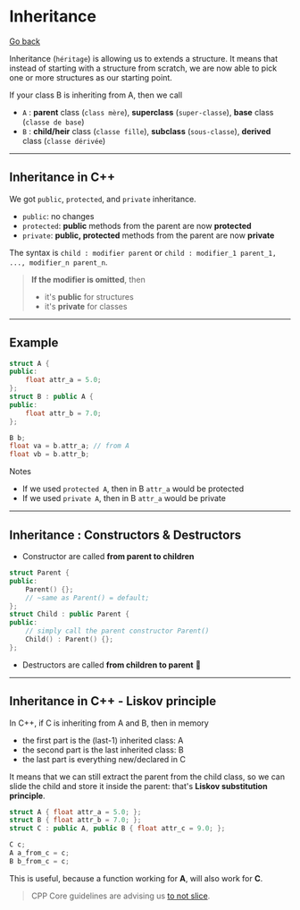 # Inheritance

[Go back](../index.md#structures-and-classes)

Inheritance (`héritage`) is allowing us to extends a structure. It means that instead of starting with a structure from scratch, we are now able to pick one or more structures as our starting point.

If your class B is inheriting from A, then we call

* `A` : **parent** class (`class mère`), **superclass** (`super-classe`), **base** class (`classe de base`)
* `B` : **child/heir** class (`classe fille`), **subclass** (`sous-classe`), **derived** class (`classe dérivée`)

<hr class="sl">

## Inheritance in C++

We got `public`, `protected`, and `private` inheritance.

* `public`: no changes
* `protected`: **public** methods from the parent are now **protected**
* `private`: **public, protected** methods from the parent are now **private**

The syntax is `child : modifier parent` or `child : modifier_1 parent_1, ..., modifier_n parent_n`.

> **If the modifier is omitted**, then
> * it's **public** for structures
> * it's **private** for classes

<hr class="sr">

## Example

```cpp
struct A {
public:
    float attr_a = 5.0;
};
struct B : public A {
public:
    float attr_b = 7.0;
};

B b;
float va = b.attr_a; // from A
float vb = b.attr_b;
```

Notes

* If we used `protected A`, then in B `attr_a` would be protected
* If we used `private A`, then in B `attr_a` would be private

<hr class="sr">

## Inheritance : Constructors & Destructors

* Constructor are called **from parent to children**

```cpp
struct Parent {
public:
    Parent() {};
    // ~same as Parent() = default;
};
struct Child : public Parent {
public:
    // simply call the parent constructor Parent()
    Child() : Parent() {};
};
```

* Destructors are called **from children to parent** 🔄

<hr class="sl">

## Inheritance in C++ - Liskov principle

In C++, if C is inheriting from A and B, then in memory

* the first part is the (last-1) inherited class: A
* the second part is the last inherited class: B
* the last part is everything new/declared in C

It means that we can still extract the parent from the child class, so we can slide the child and store it inside the parent: that's **Liskov substitution principle**.

```cpp
struct A { float attr_a = 5.0; };
struct B { float attr_b = 7.0; };
struct C : public A, public B { float attr_c = 9.0; };

C c;
A a_from_c = c;
B b_from_c = c;
```

This is useful, because a function working for **A**, will also work for **C**.

> CPP Core guidelines are advising us [to not slice](https://clang.llvm.org/extra/clang-tidy/checks/cppcoreguidelines-slicing.html).

